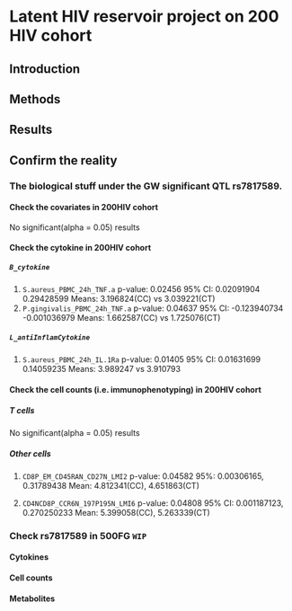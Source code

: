 # Latent HIV reservoir project on 200 HIV cohort
## Introduction
## Methods
## Results

## Confirm the reality
### The biological stuff under the GW significant QTL rs7817589.
#### Check the **covariates** in 200HIV cohort
No significant(alpha = 0.05) results

#### Check the **cytokine** in 200HIV cohort
##### `B_cytokine`
1. `S.aureus_PBMC_24h_TNF.a`
  p-value: 0.02456
  95% CI: 0.02091904 0.29428599
  Means: 3.196824(CC) vs 3.039221(CT)
2. `P.gingivalis_PBMC_24h_TNF.a`
  p-value: 0.04637
  95% CI: -0.123940734 -0.001036979
  Means: 1.662587(CC) vs 1.725076(CT)

##### `L_antiInflamCytokine`
1. `S.aureus_PBMC_24h_IL.1Ra`
  p-value: 0.01405
  95% CI: 0.01631699 0.14059235
  Means: 3.989247 vs 3.910793

#### Check the **cell counts (i.e. immunophenotyping)** in 200HIV cohort
##### T cells
No significant(alpha = 0.05) results

##### Other cells
1. `CD8P_EM_CD45RAN_CD27N_LMI2`
   p-value: 0.04582
   95%: 0.00306165, 0.31789438
   Mean: 4.812341(CC), 4.651863(CT)

2. `CD4NCD8P_CCR6N_197P195N_LMI6`
   p-value: 0.04808
   95% CI: 0.001187123, 0.270250233
   Mean: 5.399058(CC), 5.263339(CT)

### Check rs7817589 in 500FG `WIP`
#### Cytokines
#### Cell counts
#### Metabolites
